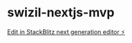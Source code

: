 # swizil-nextjs-mvp

[Edit in StackBlitz next generation editor ⚡️](https://stackblitz.com/~/github.com/umojabuild/swizil-nextjs-mvp)